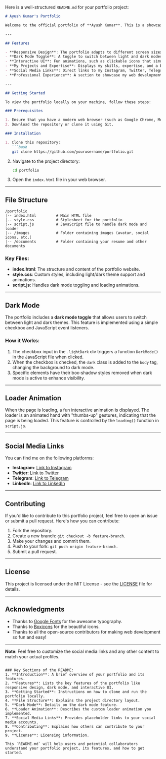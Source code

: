 Here is a well-structured `README.md` for your portfolio project:

```markdown
# Ayush Kumar's Portfolio

Welcome to the official portfolio of **Ayush Kumar**. This is a showcase of my skills, expertise, and work experience in web development. It also includes a dark mode feature, interactive design elements, and links to my professional profiles.

---

## Features

- **Responsive Design**: The portfolio adapts to different screen sizes, ensuring a seamless experience on both desktop and mobile devices.
- **Dark Mode Toggle**: A toggle to switch between light and dark modes for enhanced visual comfort.
- **Interactive UI**: Fun animations, such as clickable icons that simulate a "thumbs-up" gesture, add a playful touch to the design.
- **My Projects and Expertise**: Displays my skills, expertise, and a brief introduction about me.
- **Social Media Links**: Direct links to my Instagram, Twitter, Telegram, and contact info.
- **Professional Experience**: A section to showcase my web development experience and the companies I've worked for.

---

## Getting Started

To view the portfolio locally on your machine, follow these steps:

### Prerequisites

1. Ensure that you have a modern web browser (such as Google Chrome, Mozilla Firefox, or Safari) installed.
2. Download the repository or clone it using Git.

### Installation

1. Clone this repository:
   ```bash
   git clone https://github.com/yourusername/portfolio.git
   ```

2. Navigate to the project directory:
   ```bash
   cd portfolio
   ```

3. Open the `index.html` file in your web browser.

---

## File Structure

```
/portfolio
|-- index.html         # Main HTML file
|-- style.css          # Stylesheet for the portfolio
|-- script.js          # JavaScript file to handle dark mode and loader
|-- /images            # Folder containing images (avatar, social icons, etc.)
|-- /documents         # Folder containing your resume and other documents
```

### Key Files:

- **index.html**: The structure and content of the portfolio website.
- **style.css**: Custom styles, including light/dark theme support and animations.
- **script.js**: Handles dark mode toggling and loading animations.

---

## Dark Mode

The portfolio includes a **dark mode toggle** that allows users to switch between light and dark themes. This feature is implemented using a simple checkbox and JavaScript event listeners.

### How it Works:

1. The checkbox input in the `.lightDark` div triggers a function `DarkMode()` in the JavaScript file when clicked.
2. When the checkbox is checked, the `dark` class is added to the `body` tag, changing the background to dark mode.
3. Specific elements have their box-shadow styles removed when dark mode is active to enhance visibility.

---

## Loader Animation

When the page is loading, a fun interactive animation is displayed. The loader is an animated hand with "thumbs-up" gestures, indicating that the page is being loaded. This feature is controlled by the `loading()` function in `script.js`.

---

## Social Media Links

You can find me on the following platforms:

- **Instagram**: [Link to Instagram](https://www.instagram.com/)
- **Twitter**: [Link to Twitter](https://www.twitter.com/)
- **Telegram**: [Link to Telegram](https://www.telegram.com/)
- **LinkedIn**: [Link to LinkedIn](https://www.linkedin.com/)

---

## Contributing

If you'd like to contribute to this portfolio project, feel free to open an issue or submit a pull request. Here's how you can contribute:

1. Fork the repository.
2. Create a new branch: `git checkout -b feature-branch`.
3. Make your changes and commit them.
4. Push to your fork: `git push origin feature-branch`.
5. Submit a pull request.

---

## License

This project is licensed under the MIT License - see the [LICENSE](LICENSE) file for details.

---

## Acknowledgments

- Thanks to [Google Fonts](https://fonts.google.com/) for the awesome typography.
- Thanks to [Boxicons](https://boxicons.com/) for the beautiful icons.
- Thanks to all the open-source contributors for making web development so fun and easy!

---

**Note**: Feel free to customize the social media links and any other content to match your actual profiles.
```

### Key Sections of the README:
1. **Introduction**: A brief overview of your portfolio and its features.
2. **Features**: Lists the key features of the portfolio like responsive design, dark mode, and interactive UI.
3. **Getting Started**: Instructions on how to clone and run the portfolio locally.
4. **File Structure**: Explains the project directory layout.
5. **Dark Mode**: Details on the dark mode feature.
6. **Loader Animation**: Describes the custom loader animation you implemented.
7. **Social Media Links**: Provides placeholder links to your social media accounts.
8. **Contributing**: Explains how others can contribute to your project.
9. **License**: Licensing information.

This `README.md` will help users and potential collaborators understand your portfolio project, its features, and how to get started.
